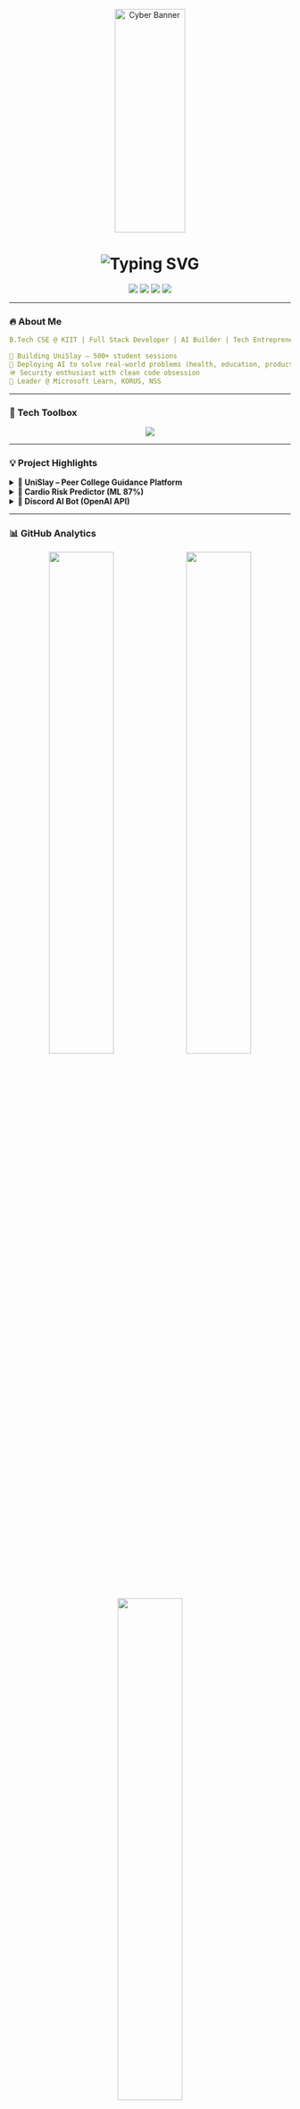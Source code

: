 <!-- CYBER HEADER BANNER -->
<p align="center">
  <img src="https://media2.giphy.com/media/v1.Y2lkPTc5MGI3NjExczc0N256bHlxZDZvazl5NXdkcGNwbXk3OW12djhya2Q2ZnphMmRkNSZlcD12MV9pbnRlcm5hbF9naWZfYnlfaWQmY3Q9Zw/jBOOXxSJfG8kqMxT11/giphy.gif" width="50%" height="400px" alt="Cyber Banner"/>
</p>

<!-- ANIMATED INTRO -->
<h1 align="center">
  <img src="https://readme-typing-svg.demolab.com?font=Fira+Code&size=28&duration=2000&pause=1000&center=true&vCenter=true&width=1000&lines=Hi+I'm+Saksham+Verma+%F0%9F%91%A8%E2%80%8D%F0%9F%92%BB;Full+Stack+Dev+%7C+AI+Builder+%7C+Tech+Entrepreneur;Let's+build+something+amazing+!" alt="Typing SVG" />
</h1>

<!-- SOCIAL BADGES -->
<p align="center">
  <a href="https://www.linkedin.com/in/saksham-verma-4667b1244/"><img src="https://img.shields.io/badge/LinkedIn-blue?logo=linkedin&style=for-the-badge"/></a>
  <a href="mailto:sakshamverma868@gmail.com"><img src="https://img.shields.io/badge/Gmail-EA4335?logo=gmail&style=for-the-badge"/></a>
  <a href="https://twitter.com/theleftyonee"><img src="https://img.shields.io/badge/Twitter-1DA1F2?logo=twitter&style=for-the-badge"/></a>
  <a href="https://unislay.com"><img src="https://img.shields.io/badge/Founder-UniSlay-FFCE00?style=for-the-badge"/></a>
</p>

---

### 🔥 About Me

```yaml
B.Tech CSE @ KIIT | Full Stack Developer | AI Builder | Tech Entrepreneur

🚀 Building UniSlay – 500+ student sessions
🧠 Deploying AI to solve real-world problems (health, education, productivity)
🪖 Security enthusiast with clean code obsession
🌟 Leader @ Microsoft Learn, KORUS, NSS
```

---

### 🦀 Tech Toolbox

<p align="center">
  <img src="https://skillicons.dev/icons?i=python,cpp,ts,js,java,react,nodejs,vercel,docker,git,aws,linux,figma,vscode,firebase,postgresql,tensorflow,pytorch"/>
</p>

---

### 💡 Project Highlights

<details>
  <summary><b>🧠 UniSlay – Peer College Guidance Platform</b></summary>
  ✨ Matchmaking platform for high schoolers & verified mentors.
  - Tech: React.js, Node.js, Firebase
  - Features: Booking Engine, Chat, Feedback Loop
  - ⬇️ https://unislay.com
</details>

<details>
  <summary><b>💓 Cardio Risk Predictor (ML 87%)</b></summary>
  ⚕️ Health AI using Scikit-learn.
  - Real-time risk score on patient inputs.
  - ⬇️ https://github.com/theleftyonee/Cardio-Vascular-Disease-Detection
</details>

<details>
  <summary><b>🤖 Discord AI Bot (OpenAI API)</b></summary>
  💬 Enhances community with automated responses + moderation.
  - Python + GPT-based summaries, Q&A.
  - ⬇️ https://github.com/theleftyonee/Discord-Bot-Using-Python
</details>

---

### 📊 GitHub Analytics
<p align="center">
  <img src="https://github-readme-stats.vercel.app/api?username=theleftyonee&show_icons=true&theme=tokyonight&hide_border=true" width="48%"/>
  <img src="https://streak-stats.demolab.com?user=theleftyonee&theme=tokyonight&hide_border=true" width="48%"/>
  <img src="https://github-readme-stats.vercel.app/api/top-langs/?username=theleftyonee&layout=compact&theme=tokyonight&hide_border=true" width="48%"/>
</p>

---

### 🏆 Leadership & Achievements
- 🎓 Microsoft Learn Student Ambassador (2024–2025)
- 👥 KORUS KIIT – Assistant Coordinator
- ❤️ NSS KIIT Volunteer – Educational outreach
- 📓 Certified in:
  - Oracle Generative AI
  - IBM Cybersecurity Analyst
  - LBS: Business for Good

---

### 📢 Reach Me Online
<p align="center">
  <a href="https://twitter.com/theleftyonee"><img src="https://img.icons8.com/color/48/twitter--v1.png" width="30"/></a>
  <a href="https://instagram.com/theleftyonee"><img src="https://img.icons8.com/fluency/48/instagram-new.png" width="30"/></a>
  <a href="https://github.com/theleftyonee"><img src="https://img.icons8.com/ios-filled/50/github.png" width="30"/></a>
</p>

---

### 🤣 Dev Humor

![Jokes Card](https://readme-jokes.vercel.app/api?theme=dark)

---

<p align="center">
  <img src="https://capsule-render.vercel.app/api?type=waving&color=gradient&height=120&section=footer"/>
</p>
